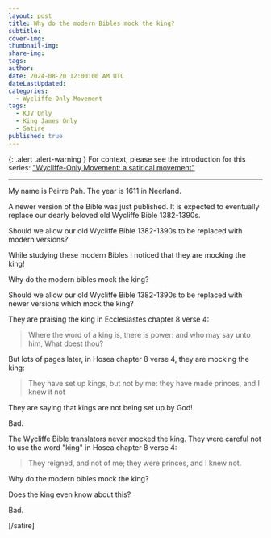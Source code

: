 ```yaml
---
layout: post
title: Why do the modern Bibles mock the king?
subtitle:
cover-img: 
thumbnail-img: 
share-img: 
tags:
author: 
date: 2024-08-20 12:00:00 AM UTC
dateLastUpdated:
categories:
  - Wycliffe-Only Movement
tags: 
  - KJV Only
  - King James Only
  - Satire
published: true
---
```


{: .alert .alert-warning }
For context, please see the introduction for this series: ["Wycliffe-Only Movement: a satirical movement"](/wycliffe-only-satirical-movement)

---

My name is Peirre Pah. The year is 1611 in Neerland. 

A newer version of the Bible was just published. It is expected to eventually replace our dearly beloved old Wycliffe Bible 1382-1390s.

Should we allow our old Wycliffe Bible 1382-1390s to be replaced with modern versions?

While studying these modern Bibles I noticed that they are mocking the king!

Why do the modern bibles mock the king?

Should we allow our old Wycliffe Bible 1382-1390s to be replaced with newer versions which mock the king?

They are praising the king in Ecclesiastes chapter 8 verse 4:

<!-- Ecclesiastes 8:4 -->

> Where the word of a king is, there is power: and who may say unto him, What doest thou?

But lots of pages later, in Hosea chapter 8 verse 4, they are mocking the king:

<!-- Hosea 8:4 -->

> They have set up kings, but not by me: they have made princes, and I knew it not

They are saying that kings are not being set up by God!

Bad.

The Wycliffe Bible translators never mocked the king. They were careful not to use the word "king" in Hosea chapter 8 verse 4:

> They reigned, and not of me; they were princes, and I knew not.

Why do the modern bibles mock the king?

Does the king even know about this?

Bad.

[/satire]
